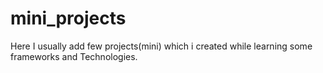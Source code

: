 # mini_projects
Here I usually add few projects(mini) which i created while learning some frameworks and Technologies.